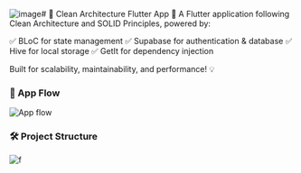 ![image](https://github.com/user-attachments/assets/ab9b071b-50f0-4710-b830-19439bc49ce0)# 📱 Clean Architecture Flutter App 🚀
A Flutter application following Clean Architecture and SOLID Principles, powered by:

✅ BLoC for state management
✅ Supabase for authentication & database
✅ Hive for local storage
✅ GetIt for dependency injection

Built for scalability, maintainability, and performance! 💡
### 🔄 App Flow
![App flow](https://github.com/user-attachments/assets/acd148dc-6c42-4f60-b6fb-be628b4f6bd5)

### 🛠️ Project Structure
![f](https://github.com/user-attachments/assets/43f99c28-fc11-45ad-a46a-eea303a21931)

